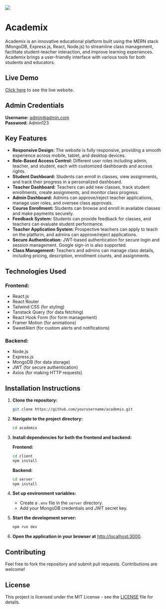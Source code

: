 <img src="https://i.ibb.co/9H6DXMmV/image.png">

# Academix
Academix is an innovative educational platform built using the MERN stack (MongoDB, Express.js, React, Node.js) to streamline class management, facilitate student-teacher interaction, and improve learning experiences. Academix brings a user-friendly interface with various tools for both students and educators.

## Live Demo
[Click here](https://academix-89443.web.app/) to see the live website.

## Admin Credentials
**Username:** admin@admin.com  
**Password:** Admin123

## Key Features
- **Responsive Design:** The website is fully responsive, providing a smooth experience across mobile, tablet, and desktop devices.
- **Role-Based Access Control:** Different user roles including admin, teacher, and student, each with customized dashboards and access rights.
- **Student Dashboard:** Students can enroll in classes, view assignments, and track their progress in a personalized dashboard.
- **Teacher Dashboard:** Teachers can add new classes, track student enrollments, create assignments, and monitor class progress.
- **Admin Dashboard:** Admins can approve/reject teacher applications, manage user roles, and oversee class approvals.
- **Course Enrollment:** Students can browse and enroll in available classes and make payments securely.
- **Feedback System:** Students can provide feedback for classes, and teachers can evaluate student performance.
- **Teacher Application System:** Prospective teachers can apply to teach on the platform, and admins can approve/reject applications.
- **Secure Authentication:** JWT-based authentication for secure login and session management. Google sign-in is also supported.
- **Class Management:** Teachers and admins can manage class details, including pricing, description, enrollment counts, and assignments.

## Technologies Used
### Frontend:
- React.js
- React Router
- Tailwind CSS (for styling)
- Tanstack Query (for data fetching)
- React Hook Form (for form management)
- Framer Motion (for animations)
- SweetAlert (for custom alerts and notifications)

### Backend:
- Node.js
- Express.js
- MongoDB (for data storage)
- JWT (for secure authentication)
- Axios (for making HTTP requests)

## Installation Instructions
1. **Clone the repository:**
   ```sh
   git clone https://github.com/yourusername/academix.git
   ```
2. **Navigate to the project directory:**
   ```sh
   cd academix
   ```
3. **Install dependencies for both the frontend and backend:**
   
   **Frontend:**
   ```sh
   cd client
   npm install
   ```
   **Backend:**
   ```sh
   cd server
   npm install
   ```
4. **Set up environment variables:**
   - Create a `.env` file in the `server` directory.
   - Add your MongoDB credentials and JWT secret key.
5. **Start the development server:**
   ```sh
   npm run dev
   ```
6. **Open the application in your browser at** [http://localhost:3000](http://localhost:3000).

## Contributing
Feel free to fork the repository and submit pull requests. Contributions are welcome!

## License
This project is licensed under the MIT License - see the [LICENSE](LICENSE) file for details.

